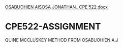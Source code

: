 [OSABUOHIEN AISOSA JONATHAN_ CPE 522.docx](https://github.com/ZuxaBot/CPE522-ASSIGNMENT/files/6718257/OSABUOHIEN.AISOSA.JONATHAN_.CPE.522.docx)
# CPE522-ASSIGNMENT
QUINE MCCLUSKEY METHOD FROM OSABUOHIEN A.J
